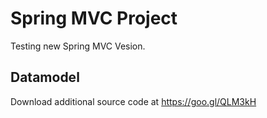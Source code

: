 # Spring MVC Project
Testing new Spring MVC Vesion.

## Datamodel

Download additional source code at https://goo.gl/QLM3kH﻿

